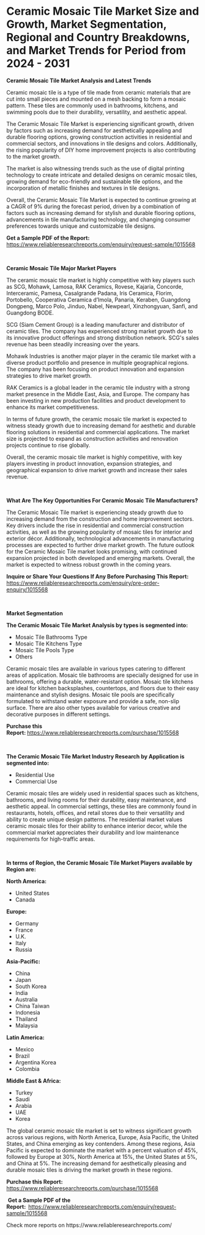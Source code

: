 <p><h1>Ceramic Mosaic Tile Market Size and Growth, Market Segmentation, Regional and Country Breakdowns, and Market Trends for Period from 2024 -  2031</h1></p><p><strong>Ceramic Mosaic Tile Market Analysis and Latest Trends</strong></p>
<p><p>Ceramic mosaic tile is a type of tile made from ceramic materials that are cut into small pieces and mounted on a mesh backing to form a mosaic pattern. These tiles are commonly used in bathrooms, kitchens, and swimming pools due to their durability, versatility, and aesthetic appeal.</p><p>The Ceramic Mosaic Tile Market is experiencing significant growth, driven by factors such as increasing demand for aesthetically appealing and durable flooring options, growing construction activities in residential and commercial sectors, and innovations in tile designs and colors. Additionally, the rising popularity of DIY home improvement projects is also contributing to the market growth.</p><p>The market is also witnessing trends such as the use of digital printing technology to create intricate and detailed designs on ceramic mosaic tiles, growing demand for eco-friendly and sustainable tile options, and the incorporation of metallic finishes and textures in tile designs.</p><p>Overall, the Ceramic Mosaic Tile Market is expected to continue growing at a CAGR of 9% during the forecast period, driven by a combination of factors such as increasing demand for stylish and durable flooring options, advancements in tile manufacturing technology, and changing consumer preferences towards unique and customizable tile designs.</p></p>
<p><strong>Get a Sample PDF of the Report:&nbsp;</strong> <a href="https://www.reliableresearchreports.com/enquiry/request-sample/1015568">https://www.reliableresearchreports.com/enquiry/request-sample/1015568</a></p>
<p>&nbsp;</p>
<p><strong>Ceramic Mosaic Tile Major Market Players</strong></p>
<p><p>The ceramic mosaic tile market is highly competitive with key players such as SCG, Mohawk, Lamosa, RAK Ceramics, Rovese, Kajaria, Concorde, Interceramic, Pamesa, Casalgrande Padana, Iris Ceramica, Florim, Portobello, Cooperativa Ceramica d’Imola, Panaria, Keraben, Guangdong Dongpeng, Marco Polo, Jinduo, Nabel, Newpearl, Xinzhongyuan, Sanfi, and Guangdong BODE.</p><p>SCG (Siam Cement Group) is a leading manufacturer and distributor of ceramic tiles. The company has experienced strong market growth due to its innovative product offerings and strong distribution network. SCG's sales revenue has been steadily increasing over the years.</p><p>Mohawk Industries is another major player in the ceramic tile market with a diverse product portfolio and presence in multiple geographical regions. The company has been focusing on product innovation and expansion strategies to drive market growth.</p><p>RAK Ceramics is a global leader in the ceramic tile industry with a strong market presence in the Middle East, Asia, and Europe. The company has been investing in new production facilities and product development to enhance its market competitiveness.</p><p>In terms of future growth, the ceramic mosaic tile market is expected to witness steady growth due to increasing demand for aesthetic and durable flooring solutions in residential and commercial applications. The market size is projected to expand as construction activities and renovation projects continue to rise globally.</p><p>Overall, the ceramic mosaic tile market is highly competitive, with key players investing in product innovation, expansion strategies, and geographical expansion to drive market growth and increase their sales revenue.</p></p>
<p>&nbsp;</p>
<p><strong>What Are The Key Opportunities For Ceramic Mosaic Tile Manufacturers?</strong></p>
<p><p>The Ceramic Mosaic Tile market is experiencing steady growth due to increasing demand from the construction and home improvement sectors. Key drivers include the rise in residential and commercial construction activities, as well as the growing popularity of mosaic tiles for interior and exterior décor. Additionally, technological advancements in manufacturing processes are expected to further drive market growth. The future outlook for the Ceramic Mosaic Tile market looks promising, with continued expansion projected in both developed and emerging markets. Overall, the market is expected to witness robust growth in the coming years.</p></p>
<p><strong>Inquire or Share Your Questions If Any Before Purchasing This Report:</strong> <a href="https://www.reliableresearchreports.com/enquiry/pre-order-enquiry/1015568">https://www.reliableresearchreports.com/enquiry/pre-order-enquiry/1015568</a></p>
<p>&nbsp;</p>
<p><strong>Market Segmentation</strong></p>
<p><strong>The Ceramic Mosaic Tile Market Analysis by types is segmented into:</strong></p>
<p><ul><li>Mosaic Tile Bathrooms Type</li><li>Mosaic Tile Kitchens Type</li><li>Mosaic Tile Pools Type</li><li>Others</li></ul></p>
<p><p>Ceramic mosaic tiles are available in various types catering to different areas of application. Mosaic tile bathrooms are specially designed for use in bathrooms, offering a durable, water-resistant option. Mosaic tile kitchens are ideal for kitchen backsplashes, countertops, and floors due to their easy maintenance and stylish designs. Mosaic tile pools are specifically formulated to withstand water exposure and provide a safe, non-slip surface. There are also other types available for various creative and decorative purposes in different settings.</p></p>
<p><strong>Purchase this Report:&nbsp;</strong><a href="https://www.reliableresearchreports.com/purchase/1015568">https://www.reliableresearchreports.com/purchase/1015568</a></p>
<p>&nbsp;</p>
<p><strong>The Ceramic Mosaic Tile Market Industry Research by Application is segmented into:</strong></p>
<p><ul><li>Residential Use</li><li>Commercial Use</li></ul></p>
<p><p>Ceramic mosaic tiles are widely used in residential spaces such as kitchens, bathrooms, and living rooms for their durability, easy maintenance, and aesthetic appeal. In commercial settings, these tiles are commonly found in restaurants, hotels, offices, and retail stores due to their versatility and ability to create unique design patterns. The residential market values ceramic mosaic tiles for their ability to enhance interior decor, while the commercial market appreciates their durability and low maintenance requirements for high-traffic areas.</p></p>
<p>&nbsp;</p>
<p><strong>In terms of Region, the Ceramic Mosaic Tile Market Players available by Region are:</strong></p>
<p>
    <p> <strong> North America: </strong>
        <ul>
            <li>United States</li>
            <li>Canada</li>
        </ul>
        </p> 
    <p> <strong> Europe: </strong>
        <ul>
            <li>Germany</li>
            <li>France</li>
            <li>U.K.</li>
            <li>Italy</li>
            <li>Russia</li>
        </ul>
        </p> 
    <p> <strong> Asia-Pacific: </strong>
        <ul>
            <li>China</li>
            <li>Japan</li>
            <li>South Korea</li>
            <li>India</li>
            <li>Australia</li>
            <li>China Taiwan</li>
            <li>Indonesia</li>
            <li>Thailand</li>
            <li>Malaysia</li>
        </ul>
        </p> 
    <p> <strong> Latin America: </strong>
        <ul>
            <li>Mexico</li>
            <li>Brazil</li>
            <li>Argentina Korea</li>
            <li>Colombia</li>
        </ul>
        </p> 
    <p> <strong> Middle East & Africa: </strong>
        <ul>
            <li>Turkey</li>
            <li>Saudi</li>
            <li>Arabia</li>
            <li>UAE</li>
            <li>Korea</li>
        </ul>
    </p>
    </p>
<p><p>The global ceramic mosaic tile market is set to witness significant growth across various regions, with North America, Europe, Asia Pacific, the United States, and China emerging as key contenders. Among these regions, Asia Pacific is expected to dominate the market with a percent valuation of 45%, followed by Europe at 30%, North America at 15%, the United States at 5%, and China at 5%. The increasing demand for aesthetically pleasing and durable mosaic tiles is driving the market growth in these regions.</p></p>
<p><strong>Purchase this Report: </strong><a href="https://www.reliableresearchreports.com/purchase/1015568">https://www.reliableresearchreports.com/purchase/1015568</a></p>
<p>&nbsp;<strong>Get a Sample PDF of the Report:&nbsp;&nbsp;</strong><a href="https://www.reliableresearchreports.com/enquiry/request-sample/1015568">https://www.reliableresearchreports.com/enquiry/request-sample/1015568</a></p>
<p><strong></strong></p>
<p>Check more reports on https://www.reliableresearchreports.com/</p>